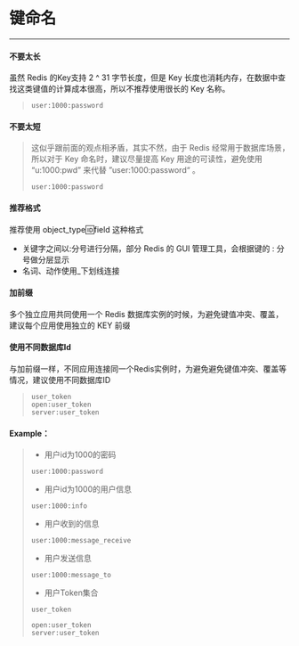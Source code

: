 # 键命名

---

#### **不要太长**

虽然 Redis 的Key支持 2 ^ 31 字节长度，但是 Key 长度也消耗内存，在数据中查找这类键值的计算成本很高，所以不推荐使用很长的 Key 名称。

> ```
> user:1000:password
> ```

#### **不要太短**

> 这似乎跟前面的观点相矛盾，其实不然，由于 Redis 经常用于数据库场景，所以对于 Key 命名时，建议尽量提高 Key 用途的可读性，避免使用 “u:1000:pwd” 来代替 ”user:1000:password“ 。
>
> ```
> user:1000:password
> ```
>
> ####

#### **推荐格式**

推荐使用 object\_type:id:field 这种格式

* 关键字之间以:分号进行分隔，部分 Redis 的 GUI 管理工具，会根据键的 : 分号做分层显示
* 名词、动作使用\_下划线连接

#### 

#### **加前缀**

多个独立应用共同使用一个 Redis 数据库实例的时候，为避免键值冲突、覆盖，建议每个应用使用独立的 KEY 前缀

#### 

#### **使用不同数据库Id**

与加前缀一样，不同应用连接同一个Redis实例时，为避免避免键值冲突、覆盖等情况，建议使用不同数据库ID

> ```
> user_token
> open:user_token
> server:user_token
> ```

#### Example：

> * 用户id为1000的密码
>
> ```Redis
> user:1000:password
> ```
>
> * 用户id为1000的用户信息
>
> ```Redis
> user:1000:info
> ```
>
> * 用户收到的信息
>
> ```Redis
> user:1000:message_receive
> ```
>
> * 用户发送信息
>
> ```
> user:1000:message_to
> ```
>
> * 用户Token集合
>
> ```
> user_token
>
> open:user_token
> server:user_token
> ```



